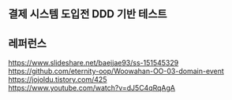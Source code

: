 결제 시스템 도입전 DDD 기반 테스트
---


레퍼런스
---
https://www.slideshare.net/baejjae93/ss-151545329  
https://github.com/eternity-oop/Woowahan-OO-03-domain-event  
https://jojoldu.tistory.com/425  
https://www.youtube.com/watch?v=dJ5C4qRqAgA  

